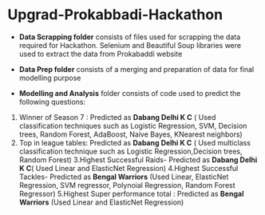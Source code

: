 # Upgrad-Prokabbadi-Hackathon

- **Data Scrapping folder** consists of files used for scrapping the data required for Hackathon. Selenium and Beautiful Soup libraries were used to extract the data from Prokabaddi website

- **Data Prep folder** consists of a merging and preparation of data for final modelling purpose

- **Modelling and Analysis** folder consists of code used to predict the following questions:
1. Winner of Season 7 : Predicted as **Dabang Delhi K C** ( Used classification techniques such as Logistic Regression, SVM, Decision trees, Random Forest, AdaBoost, Naive Bayes, KNearest neighbors)
2. Top in league tables: Predicted as **Dabang Delhi K C** ( Used multiclass classification technique such as Logistic Regression,Decision trees, Random Forest)
3.Highest Successful Raids- Predicted as **Dabang Delhi K C**( Used Linear and ElasticNet Regression)
4.Highest Successful Tackles- Predicted as **Bengal Warriors** (Used Linear, ElasticNet Regression, SVM regressor, Polynoial Regression, Random Forest Regressor)
5.Highest Super performance total : Predicted as **Bengal Warriors** (Used Linear and ElasticNet Regression)

